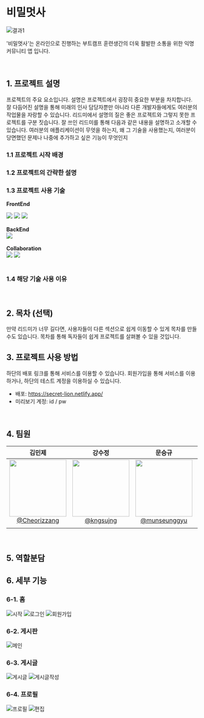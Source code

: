 # 비밀멋사
![결과1](https://user-images.githubusercontent.com/96777064/206225813-571d5768-167d-4a2c-acc8-321b89f087b7.png)


'비밀멋사'는 온라인으로 진행하는 부트캠프 훈련생간의 더욱 활발한 소통을 위한 익명 커뮤니티 앱 입니다.


<br>

## 1. 프로젝트 설명

프로젝트의 주요 요소입니다.
설명은 프로젝트에서 굉장히 중요한 부분을 차지합니다. 잘 다듬어진 설명을 통해 미래의 인사 담당자뿐만 아니라 다른 개발자들에게도 여러분의 작업물을 자랑할 수 있습니다.
리드미에서 설명의 질은 좋은 프로젝트와 그렇지 못한 프로젝트를 구분 짓습니다. 잘 쓰인 리드미를 통해 다음과 같은 내용을 설명하고 소개할 수 있습니다.
여러분의 애플리케이션이 무엇을 하는지,
왜 그 기술을 사용했는지,
여러분이 당면했던 문제나 나중에 추가하고 싶은 기능이 무엇인지

### 1.1 프로젝트 시작 배경  

### 1.2 프로젝트의 간략한 설명  

### 1.3 프로젝트 사용 기술  
**FrontEnd** <div><img src="https://img.shields.io/badge/HTML-E34F26?style=for-the-badge&logo=HTML5&logoColor=white">
  <img src="https://img.shields.io/badge/CSS-1572B6?style=for-the-badge&logo=CSS3&logoColor=white">
  <img src="https://img.shields.io/badge/JavaScript-F7DF1E?style=for-the-badge&logo=JavaScript&logoColor=white"></div>
  <br>
**BackEnd** <div>
  <img src="https://img.shields.io/badge/Firebase-FFCA28?style=for-the-badge&logo=Firebase&logoColor=white"></div>
  <br>
**Collaboration** <div><img src="https://img.shields.io/badge/GitHub-181717?style=for-the-badge&logo=GitHub&logoColor=white">
  <img src="https://img.shields.io/badge/Notion-000000?style=for-the-badge&logo=Notion&logoColor=white"></div>
  <br>
### 1.4 해당 기술 사용 이유

<br>

## 2. 목차 (선택)

만약 리드미가 너무 길다면, 사용자들이 다른 섹션으로 쉽게 이동할 수 있게 목차를 만들 수도 있습니다. 목차를 통해 독자들이 쉽게 프로젝트를 살펴볼 수 있을 것입니다.


## 3. 프로젝트 사용 방법
하단의 배포 링크를 통해 서비스를 이용할 수 있습니다. 회원가입을 통해 서비스를 이용하거나, 하단의 테스트 계정을 이용하실 수 있습니다.
- 배포: https://secret-lion.netlify.app/
- 미리보기 계정: id / pw

<br>

## 4. 팀원
|                                                               **김민제**                                                                |                                                               **강수정**                                                                |                                                               **문승규**                                                                |                                                                **백경현**                                                                |
| :-------------------------------------------------------------------------------------------------------------------------------------: | :-------------------------------------------------------------------------------------------------------------------------------------: | :-------------------------------------------------------------------------------------------------------------------------------------: | :-------------------------------------------------------------------------------------------------------------------------------------: |
| [<img src="https://avatars.githubusercontent.com/u/112460466?v=4" height=150 width=150> <br/> @Cheorizzang](https://github.com/Cheorizzang) | [<img src="https://avatars.githubusercontent.com/u/110231276?v=4" height=150 width=150> <br/> @kngsujng](https://github.com/kngsujng) | [<img src="https://avatars.githubusercontent.com/u/84954439?v=4" height=150 width=150> <br/> @munseunggyu](https://github.com/munseunggyu) | [<img src="https://avatars.githubusercontent.com/u/96777064?v=4" height=150 width=150> <br/> @baekg6](https://github.com/baekg6) |
|   |   |  |  |

<br>

## 5. 역할분담


## 6. 세부 기능
### 6-1. 홈
![시작](https://user-images.githubusercontent.com/96777064/206344279-4330a9ed-b3f8-445c-a7f3-0384daa01fc6.gif)
![로그인](https://user-images.githubusercontent.com/96777064/206355449-5fe6f44e-7889-4cdc-ad9f-234ca9e6283f.gif)
![회원가입](https://user-images.githubusercontent.com/96777064/206355477-ddc09a89-3938-4988-85bc-7e87eedb4b47.gif)

### 6-2. 게시판
![메인](https://user-images.githubusercontent.com/96777064/206344310-8c4508f1-47c1-47b8-bd8a-e1a455f46d91.gif)


### 6-3. 게시글
![게시글](https://user-images.githubusercontent.com/96777064/206354247-296065ce-be92-4790-9432-45d33eadc14d.gif)
![게시글작성](https://user-images.githubusercontent.com/96777064/206354877-737f6910-d0d4-4e7c-9f54-74781ae4e4df.gif)


### 6-4. 프로필
![프로필](https://user-images.githubusercontent.com/96777064/206344291-c7bdd58d-6f7f-45ea-b134-d3174a6454d2.gif)
![편집](https://user-images.githubusercontent.com/96777064/206353847-cb9b30fc-8294-4457-8132-2e7ddc323ff8.gif)




